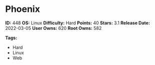 # Phoenix

**ID:** 448
**OS:** Linux
**Difficulty:** Hard
**Points:** 40
**Stars:** 3.1
**Release Date:** 2022-03-05
**User Owns:** 620
**Root Owns:** 582

**Tags:**
- Hard
- Linux
- Web

